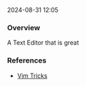 
2024-08-31 12:05

### Overview
A Text Editor that is great

### References
- [Vim Tricks](https://www.youtube.com/watch?v=RdyfT2dbt78&list=PL9LLGJsP6hXgwWSnJllNGtRVx8vbGBtSy&index=9)
